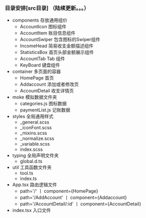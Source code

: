 ### 目录安排[src目录] （陆续更新。。。）
<ul>
  <li> components 存放通用组价
    <ul>
      <li> AccountIcon 图标组件
      <li> AccountItem 账目信息组件
      <li> AccountSwiper 包含图标的Swiper组件
      <li> IncomeHead 简易收支金额描述组件
      <li> StatisticsBox 首页头部金额展示组件
      <li> AccountTab Tab 组件
      <li> KeyBoard 键盘组件
    </ul>
  <li> container 多页面的容器
    <ul>
      <li> HomePage 首页
      <li> Addaccount 添加或者修改页
      <li> AccountDetail 收支详情页
    </ul>
  <li> moke 模拟数据文件夹
    <ul>
      <li> categories.js 图标数据
      <li> paymentList.js 记账数据
    </ul>
  <li> styles 全局通用样式
    <ul>
      <li> _general.scss
      <li> _iconFont.scss
      <li> _mixins.scss
      <li> _normalize.scss
      <li> _variable.scss
      <li> index.scss
    </ul>
  <li> typing 全局声明文件夹
    <ul>
      <li> global.d.ts 
    </ul>
  <li> util 工具函数文件夹
    <ul>
      <li> tool.ts
      <li> index.ts
    </ul>
  <li> App.tsx 路由逻辑文件
    <ul>
      <li> path='/' 丨 component={HomePage}
      <li>  path='/AddAccount' 丨 component={Addaccount}
      <li>  path='/AccountDetail/:id' 丨 component={AccountDetail}
    </ul>
  <li> index.tsx 入口文件
</ul>